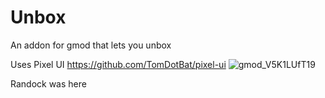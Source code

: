 # Unbox
An addon for gmod that lets you unbox

Uses Pixel UI
https://github.com/TomDotBat/pixel-ui
![gmod_V5K1LUfT19](https://user-images.githubusercontent.com/86335834/192912420-d7cd84cd-37ba-4cf7-bf08-261f02bbccc9.png)

Randock was here
